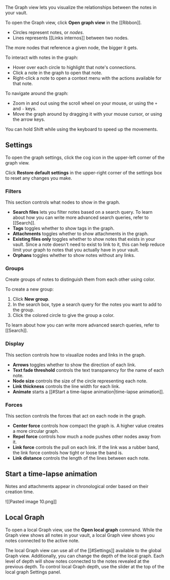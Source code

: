 The Graph view lets you visualize the relationships between the notes in your vault.

To open the Graph view, click **Open graph view** in the [[Ribbon]].

- Circles represent notes, or _nodes_.
- Lines represents [[Links internos]] between two nodes.

The more nodes that reference a given node, the bigger it gets.

To interact with notes in the graph:

- Hover over each circle to highlight that note's connections.
- Click a note in the graph to open that note.
- Right-click a note to open a context menu with the actions available for that note.

To navigate around the graph:

- Zoom in and out using the scroll wheel on your mouse, or using the `+` and `-` keys.
- Move the graph around by dragging it with your mouse cursor, or using the arrow keys.

You can hold Shift while using the keyboard to speed up the movements.

## Settings

To open the graph settings, click the cog icon in the upper-left corner of the graph view.

Click **Restore default settings** in the upper-right corner of the settings box to reset any changes you make.

### Filters

This section controls what nodes to show in the graph.

- **Search files** lets you filter notes based on a search query. To learn about how you can write more advanced search queries, refer to [[Search]].
- **Tags** toggles whether to show tags in the graph.
- **Attachments** toggles whether to show attachments in the graph.
- **Existing files only** toggles whether to show notes that exists in your vault. Since a note doesn't need to exist to link to it, this can help reduce limit your graph to notes that you actually have in your vault.
- **Orphans** toggles whether to show notes without any links.

### Groups

Create groups of notes to distinguish them from each other using color.

To create a new group:

1. Click **New group**.
2. In the search box, type a search query for the notes you want to add to the group.
3. Click the colored circle to give the group a color.

To learn about how you can write more advanced search queries, refer to [[Search]].

### Display

This section controls how to visualize nodes and links in the graph.

- **Arrows** toggles whether to show the direction of each link.
- **Text fade threshold** controls the text transparency for the name of each note.
- **Node size** controls the size of the circle representing each note.
- **Link thickness** controls the line width for each link.
- **Animate** starts a [[#Start a time-lapse animation|time-lapse animation]].

### Forces

This section controls the forces that act on each node in the graph.

- **Center force** controls how compact the graph is. A higher value creates a more circular graph.
- **Repel force** controls how much a node pushes other nodes away from it.
- **Link force** controls the pull on each link. If the link was a rubber band, the link force controls how tight or loose the band is.
- **Link distance** controls the length of the lines between each note.

## Start a time-lapse animation

Notes and attachments appear in chronological order based on their creation time.

![[Pasted image 10.png]]

## Local Graph

To open a local Graph view, use the **Open local graph** command. While the Graph view shows all notes in your vault, a local Graph view shows you notes connected to the active note.

The local Graph view can use all of the [[#Settings]] available to the global Graph view. Additionally, you can change the depth of the local graph. Each level of depth will show notes connected to the notes revealed at the previous depth. To control local Graph depth, use the slider at the top of the local graph Settings panel.
